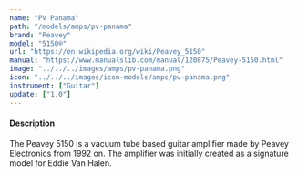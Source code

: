 ```yaml
---
name: "PV Panama"
path: "/models/amps/pv-panama"
brand: "Peavey"
model: "5150®"
url: "https://en.wikipedia.org/wiki/Peavey_5150"
manual: "https://www.manualslib.com/manual/120875/Peavey-5150.html"
image: "../../../images/amps/pv-panama.png"
icon: "../../../images/icon-models/amps/pv-panama.png"
instrument: ["Guitar"]
update: ["1.0"]
---
```

#### Description
The Peavey 5150 is a vacuum tube based guitar amplifier made by Peavey Electronics from 1992 on. The amplifier was initially created as a signature model for Eddie Van Halen.